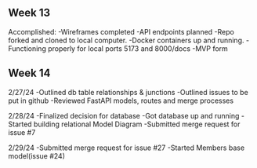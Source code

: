 ## Week 13
Accomplished:
-Wireframes completed
-API endpoints planned
-Repo forked and cloned to local computer.
-Docker containers up and running.
-Functioning properly for local ports 5173 and 8000/docs
-MVP form

## Week 14
2/27/24
-Outlined db table relationships & junctions
-Outlined issues to be put in github
-Reviewed FastAPI models, routes and merge processes

2/28/24
-Finalized decision for database
-Got database up and running
-Started building relational Model Diagram
-Submitted merge request for issue #7


2/29/24
-Submitted merge request for issue #27
-Started Members base model(issue #24)